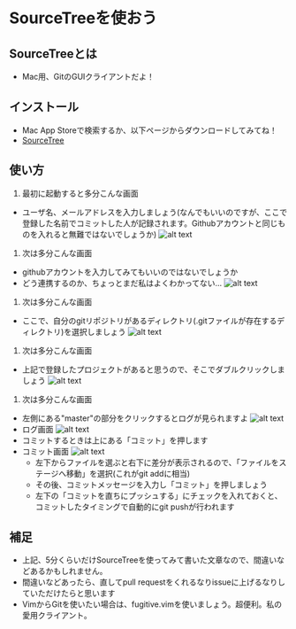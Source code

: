 # SourceTreeを使おう

## SourceTreeとは

* Mac用、GitのGUIクライアントだよ！

## インストール

* Mac App Storeで検索するか、以下ページからダウンロードしてみてね！
* [SourceTree](http://www.sourcetreeapp.com/)

## 使い方

1. 最初に起動すると多分こんな画面
  * ユーザ名、メールアドレスを入力しましょう(なんでもいいのですが、ここで登録した名前でコミットした人が記録されます。Githubアカウントと同じものを入れると無難ではないでしょうか)
  ![alt text](https://github.com/dekokun/git/blob/master/img/SourceTree01.png?raw=true)
1. 次は多分こんな画面
  * githubアカウントを入力してみてもいいのではないでしょうか
  * どう連携するのか、ちょっとまだ私はよくわかってない…
  ![alt text](https://github.com/dekokun/git/blob/master/img/SourceTree02.png?raw=true)
1. 次は多分こんな画面
  * ここで、自分のgitリポジトリがあるディレクトリ(.gitファイルが存在するディレクトリ)を選択しましょう
  ![alt text](https://github.com/dekokun/git/blob/master/img/SourceTree03.png?raw=true)
1. 次は多分こんな画面
  * 上記で登録したプロジェクトがあると思うので、そこでダブルクリックしましょう
  ![alt text](https://github.com/dekokun/git/blob/master/img/SourceTree04.png?raw=true)
1. 次は多分こんな画面
  * 左側にある"master"の部分をクリックするとログが見られますよ
  ![alt text](https://github.com/dekokun/git/blob/master/img/SourceTree05.png?raw=true)
  * ログ画面
    ![alt text](https://github.com/dekokun/git/blob/master/img/SourceTree06.png?raw=true)
  * コミットするときは上にある「コミット」を押します
  * コミット画面
    ![alt text](https://github.com/dekokun/git/blob/master/img/SourceTree07.png?raw=true)
    * 左下からファイルを選ぶと右下に差分が表示されるので、「ファイルをステージへ移動」を選択(これがgit addに相当)
    * その後、コミットメッセージを入力し「コミット」を押しましょう
    * 左下の「コミットを直ちにプッシュする」にチェックを入れておくと、コミットしたタイミングで自動的にgit pushが行われます

## 補足

* 上記、5分くらいだけSourceTreeを使ってみて書いた文章なので、間違いなどあるかもしれません。
* 間違いなどあったら、直してpull requestをくれるなりissueに上げるなりしていただけたらと思います
* VimからGitを使いたい場合は、fugitive.vimを使いましょう。超便利。私の愛用クライアント。